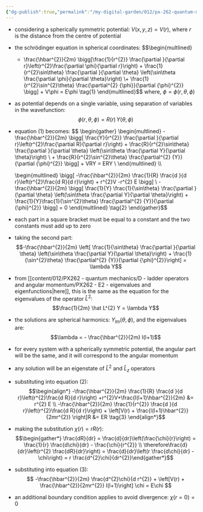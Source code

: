 ```yaml
---
{"dg-publish":true,"permalink":"/my-digital-garden/012/px-262-quantum-mechanics/f-3-d-systems/px-262-f4-separation-of-variables-in-spherical-coordinates/","created":"2024-11-25T10:50:32.000+00:00","updated":"2024-11-26T01:08:19.632+00:00"}
---
```


- considering a spherically symmetric potential: $V(x,y,z) = V(r)$, where $r$ is the distance from the centre of potential
- the schrödinger equation in spherical coordinates: 
$$\begin{multlined}
	- \frac{\hbar^{2}}{2m} \bigg[\frac{1}{r^{2}} \frac{\partial }{\partial r}\left(r^{2}\frac{\partial \phi}{\partial r}\right) + \frac{1}{r^{2}\sin\theta} \frac{\partial }{\partial \theta}
	\left(\sin\theta \frac{\partial \phi}{\partial \theta}\right) \\+ \frac{1}{r^{2}\sin^{2}\theta} \frac{\partial^{2} {\phi}}{\partial {\phi}^{2}} \bigg] + V\phi = E\phi \tag{1}
	\end{multlined}$$
	where, $\phi = \phi(r,\theta,\phi)$
- as potential depends on a single variable, using separation of variables in the wavefunction: $$\phi(r,\theta,\phi) = R(r) \, Y(\theta,\phi)$$
- equation $(1)$ becomes:
$$
\begin{gather}
	\begin{multlined}
		-\frac{\hbar^{2}}{2m} \bigg[ \frac{Y}{r^{2}} \frac{\partial }{\partial r}\left(r^{2}\frac{\partial R}{\partial r}\right) + \frac{R}{r^{2}\sin\theta} \frac{\partial }{\partial \theta} \left(\sin\theta \frac{\partial Y}{\partial \theta}\right) \\
		+ \frac{R}{r^{2}\sin^{2}\theta} \frac{\partial^{2} {Y}}{\partial {\phi}^{2}}  \bigg] + VRY = ERY \\
	\end{multlined} \\\\
	
	\begin{multlined}
		\bigg[ -\frac{\hbar^{2}}{2m} \frac{1}{R} \frac{d }{d r}\left(r^{2}\frac{d R}{d r}\right) + r^{2}V -r^{2} E \bigg] \\
		-\frac{\hbar^{2}}{2m} \bigg[ \frac{1}{Y} \frac{1}{\sin\theta} \frac{\partial }{\partial \theta} \left(\sin\theta \frac{\partial Y}{\partial \theta}\right) + \frac{1}{Y}\frac{1}{\sin^{2}\theta} \frac{\partial^{2} {Y}}{\partial {\phi}^{2}} \bigg] = 0
	\end{multlined} \tag{2}
\end{gather}$$
- each part in a square bracket must be equal to a constant and the two constants must add up to zero
- taking the second part: 
$$-\frac{\hbar^{2}}{2m} \left[ \frac{1}{\sin\theta} \frac{\partial }{\partial \theta} \left(\sin\theta \frac{\partial Y}{\partial \theta}\right) + \frac{1}{\sin^{2}\theta} \frac{\partial^{2} {Y}}{\partial {\phi}^{2}}\right] = \lambda Y$$
- from [[content/012/PX262 - quantum mechanics/D - ladder operators and angular momentum/PX262 - E2 - eigenvalues and eigenfunctions\|here]], this is the same as the equation for the eigenvalues of the operator $\hat L^{2}:$ 
$$\frac{1}{2m} \hat L^{2} Y = \lambda Y$$
- the solutions are spherical harmonics: $Y_{lm} (\theta,\phi)$, and the eigenvalues are: 
  $$\lambda = - \frac{\hbar^{2}}{2m} l(l+1)$$
- for every system with a spherically symmetric potential, the angular part will be the same, and it will correspond to the angular momentum
- any solution will be an eigenstate of $\hat L^{2}$ and $\hat L_{z}$ operators
- substituting into equation $(2):$ 
$$\begin{align*}
	-\frac{\hbar^{2}}{2m} \frac{1}{R} \frac{d }{d r}\left(r^{2}\frac{d R}{d r}\right) +r^{2}V+\frac{l(l+1)\hbar^{2}}{2m} &= r^{2} E \\
	-\frac{\hbar^{2}}{2m} \frac{1}{r^{2}} \frac{d }{d r}\left(r^{2}\frac{d R}{d r}\right) + \left[V(r) + \frac{l(l+1)\hbar^{2}}{2mr^{2}} \right]R &= ER \tag{3}
\end{align*}$$
- making the substitution $\chi(r) = r R(r):$ 
$$\begin{gather*} 
\frac{dR}{dr} = \frac{d}{dr}\left(\frac{\chi}{r}\right) = \frac{1}{r} \frac{d\chi}{dr} - \frac{\chi}{r^{2}} \\
\therefore\frac{d}{dr}\left(r^{2} \frac{dR}{dr}\right) = \frac{d}{dr}\left(r \frac{d\chi}{dr} - \chi\right) = r \frac{d^{2}\chi}{dr^{2}}​
\end{gather*}$$
- substituting into equation $(3):$  
$$ -\frac{\hbar^{2}}{2m} \frac{d^{2}\chi}{d r^{2}} + \left[V(r) + \frac{\hbar^{2}}{2mr^{2}} l(l+1)\right] \chi = E\chi $$
- an additional boundary condition applies to avoid divergence: $\chi(r=0)=0$ 
